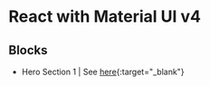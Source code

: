 # React with Material UI v4

## Blocks

- Hero Section 1 | See [here](https://github.com/shrikant9907/reactmuiv4/blob/master/src/blocks/HeroSection/HeroSection1.jsx){:target="\_blank"}

